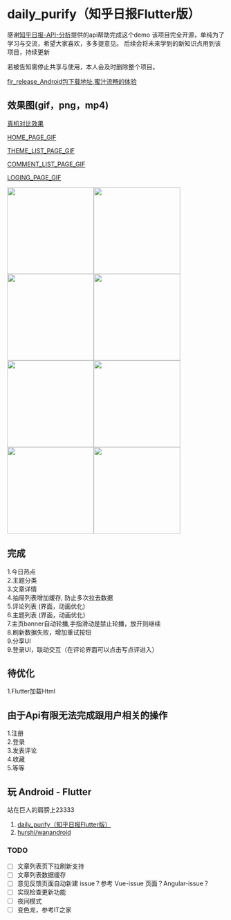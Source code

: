 
# daily_purify（知乎日报Flutter版）

感谢[知乎日报-API-分析](https://github.com/izzyleung/ZhihuDailyPurify/wiki/%E7%9F%A5%E4%B9%8E%E6%97%A5%E6%8A%A5-API-%E5%88%86%E6%9E%90)提供的api帮助完成这个demo
该项目完全开源，单纯为了学习与交流，希望大家喜欢，多多提意见。
后续会将未来学到的新知识点用到该项目，持续更新

若被告知需停止共享与使用，本人会及时删除整个项目。
  
[fir_release_Android包下载地址,蜜汁流畅的体验](https://fir.im/mrkg)

## 效果图(gif，png，mp4) 

[真机对比效果](https://www.jianshu.com/p/ee1539dc4e10)

[HOME_PAGE_GIF](https://www.jianshu.com/p/6f342031c0a4)

[THEME_LIST_PAGE_GIF](https://www.jianshu.com/p/265fd0fa6762)

[COMMENT_LIST_PAGE_GIF](https://www.jianshu.com/p/34953e28676f)

[LOGING_PAGE_GIF](https://www.jianshu.com/p/f7a9b8c84d26)


<img src="https://github.com/zhujian1989/ZhihuDailyPurifyByFlutter/blob/master/screenshot/1.jpeg" width="200"><img src="https://github.com/zhujian1989/ZhihuDailyPurifyByFlutter/blob/master/screenshot/2.jpeg" width="200"><img src="https://github.com/zhujian1989/ZhihuDailyPurifyByFlutter/blob/master/screenshot/3.jpeg" width="200"><img src="https://github.com/zhujian1989/ZhihuDailyPurifyByFlutter/blob/master/screenshot/4.jpeg" width="200"><img src="https://github.com/zhujian1989/ZhihuDailyPurifyByFlutter/blob/master/screenshot/5.jpeg" width="200"><img src="https://github.com/zhujian1989/ZhihuDailyPurifyByFlutter/blob/master/screenshot/6.jpeg" width="200"><img src="https://github.com/zhujian1989/ZhihuDailyPurifyByFlutter/blob/master/screenshot/7.jpeg" width="200"><img src="https://github.com/zhujian1989/ZhihuDailyPurifyByFlutter/blob/master/screenshot/8.jpeg" width="200">  

## 完成
1.今日热点  
2.主题分类  
3.文章详情  
4.抽屉列表增加缓存, 防止多次拉去数据  
5.评论列表 (界面，动画优化)   
6.主题列表 (界面，动画优化)  
7.主页banner自动轮播,手指滑动是禁止轮播，放开则继续  
8.刷新数据失败，增加重试按钮  
9.分享UI  
9.登录UI，联动交互（在评论界面可以点击写点评进入）


## 待优化
1.Flutter加载Html  

## 由于Api有限无法完成跟用户相关的操作
1.注册   
2.登录  
3.发表评论  
4.收藏  
5.等等    


## 玩 Android - Flutter

站在巨人的肩膀上23333
1. [daily_purify（知乎日报Flutter版）]()
2. [hurshi/wanandroid]()

### TODO

- [ ] 文章列表页下拉刷新支持
- [ ] 文章列表数据缓存
- [ ] 意见反馈页面自动新建 issue？参考 Vue-issue 页面？Angular-issue？
- [ ] 实现检查更新功能
- [ ] 夜间模式
- [ ] 变色龙，参考IT之家
